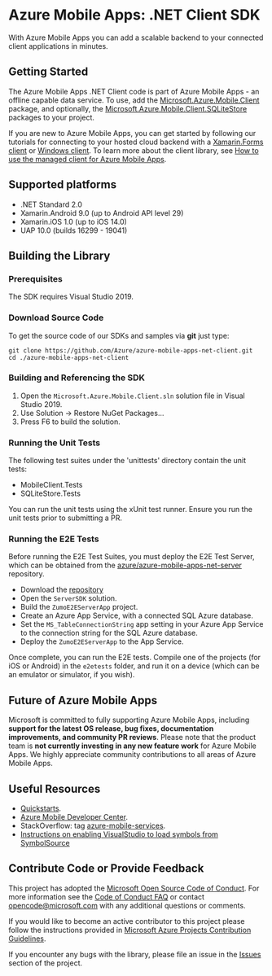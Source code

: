 # Azure Mobile Apps: .NET Client SDK

With Azure Mobile Apps you can add a scalable backend to your connected client applications in minutes.

## Getting Started

The Azure Mobile Apps .NET Client code is part of Azure Mobile Apps - an offline capable data service.  To use, add the [Microsoft.Azure.Mobile.Client](https://www.nuget.org/packages/Microsoft.Azure.Mobile.Client/) package, and optionally, the [Microsoft.Azure.Mobile.Client.SQLiteStore](https://www.nuget.org/packages/Microsoft.Azure.Mobile.Client.SQLiteStore) packages to your project.

If you are new to Azure Mobile Apps, you can get started by following our tutorials for connecting to your hosted cloud backend with a [Xamarin.Forms client](https://azure.microsoft.com/en-us/documentation/articles/app-service-mobile-xamarin-forms-get-started/) or [Windows client](https://azure.microsoft.com/en-us/documentation/articles/app-service-mobile-windows-store-dotnet-get-started/).  To learn more about the client library, see [How to use the managed client for Azure Mobile Apps](https://azure.microsoft.com/en-us/documentation/articles/app-service-mobile-dotnet-how-to-use-client-library/).

## Supported platforms

* .NET Standard 2.0
* Xamarin.Android 9.0 (up to Android API level 29)
* Xamarin.iOS 1.0 (up to iOS 14.0)
* UAP 10.0 (builds 16299 - 19041)

## Building the Library

### Prerequisites

The SDK requires Visual Studio 2019.

### Download Source Code

To get the source code of our SDKs and samples via **git** just type:

    git clone https://github.com/Azure/azure-mobile-apps-net-client.git
    cd ./azure-mobile-apps-net-client


### Building and Referencing the SDK

1. Open the `Microsoft.Azure.Mobile.Client.sln` solution file in Visual Studio 2019.
2. Use Solution -> Restore NuGet Packages...
3. Press F6 to build the solution.

### Running the Unit Tests

The following test suites under the 'unittests' directory contain the unit tests:

* MobileClient.Tests
* SQLiteStore.Tests

You can run the unit tests using the xUnit test runner.  Ensure you run the unit tests prior to submitting a PR.

### Running the E2E Tests

Before running the E2E Test Suites, you must deploy the E2E Test Server, which can be obtained from the [azure/azure-mobile-apps-net-server](https://github.com/azure/azure-mobile-apps-net-server) repository.

* Download the [repository](https://github.com/azure/azure-mobile-apps-net-server)
* Open the `ServerSDK` solution.
* Build the `ZumoE2EServerApp` project.
* Create an Azure App Service, with a connected SQL Azure database.
* Set the `MS_TableConnectionString` app setting in your Azure App Service to the connection string for the SQL Azure database.
* Deploy the `ZumoE2EServerApp` to the App Service.

Once complete, you can run the E2E tests.  Compile one of the projects (for iOS or Android) in the `e2etests` folder, and run it on a device (which can be an emulator or simulator, if you wish).

## Future of Azure Mobile Apps

Microsoft is committed to fully supporting Azure Mobile Apps, including **support for the latest OS release, bug fixes, documentation improvements, and community PR reviews**. Please note that the product team is **not currently investing in any new feature work** for Azure Mobile Apps. We highly appreciate community contributions to all areas of Azure Mobile Apps.

## Useful Resources

* [Quickstarts](https://docs.microsoft.com/azure/developer/mobile-apps/azure-mobile-apps/overview).
* [Azure Mobile Developer Center](https://docs.microsoft.com/azure/developer/mobile-apps/).
* StackOverflow: tag [azure-mobile-services](http://stackoverflow.com/questions/tagged/azure-mobile-services).
* [Instructions on enabling VisualStudio to load symbols from SymbolSource](http://www.symbolsource.org/Public/Wiki/Using)

## Contribute Code or Provide Feedback

This project has adopted the [Microsoft Open Source Code of Conduct](https://opensource.microsoft.com/codeofconduct/). For more information see the [Code of Conduct FAQ](https://opensource.microsoft.com/codeofconduct/faq/) or contact [opencode@microsoft.com](mailto:opencode@microsoft.com) with any additional questions or comments.

If you would like to become an active contributor to this project please follow the instructions provided in [Microsoft Azure Projects Contribution Guidelines](http://azure.github.com/guidelines.html).

If you encounter any bugs with the library, please file an issue in the [Issues](https://github.com/Azure/azure-mobile-apps-net-client/issues) section of the project.
